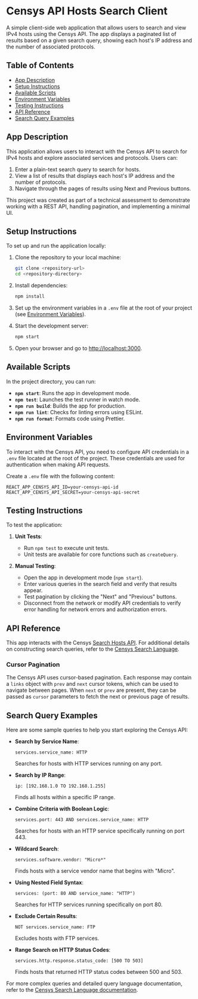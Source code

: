 # Censys API Hosts Search Client

A simple client-side web application that allows users to search and view IPv4 hosts using the Censys API. The app displays a paginated list of results based on a given search query, showing each host's IP address and the number of associated protocols.

## Table of Contents

- [App Description](#app-description)
- [Setup Instructions](#setup-instructions)
- [Available Scripts](#available-scripts)
- [Environment Variables](#environment-variables)
- [Testing Instructions](#testing-instructions)
- [API Reference](#api-reference)
- [Search Query Examples](#search-query-examples)

## App Description

This application allows users to interact with the Censys API to search for IPv4 hosts and explore associated services and protocols. Users can:

1. Enter a plain-text search query to search for hosts.
2. View a list of results that displays each host's IP address and the number of protocols.
3. Navigate through the pages of results using Next and Previous buttons.

This project was created as part of a technical assessment to demonstrate working with a REST API, handling pagination, and implementing a minimal UI.

## Setup Instructions

To set up and run the application locally:

1. Clone the repository to your local machine:

   ```bash
   git clone <repository-url>
   cd <repository-directory>
   ```

2. Install dependencies:

   ```bash
   npm install
   ```

3. Set up the environment variables in a `.env` file at the root of your project (see [Environment Variables](#environment-variables)).

4. Start the development server:

   ```bash
   npm start
   ```

5. Open your browser and go to [http://localhost:3000](http://localhost:3000).

## Available Scripts

In the project directory, you can run:

- **`npm start`**: Runs the app in development mode.
- **`npm test`**: Launches the test runner in watch mode.
- **`npm run build`**: Builds the app for production.
- **`npm run lint`**: Checks for linting errors using ESLint.
- **`npm run format`**: Formats code using Prettier.

## Environment Variables

To interact with the Censys API, you need to configure API credentials in a `.env` file located at the root of the project. These credentials are used for authentication when making API requests.

Create a `.env` file with the following content:

```plaintext
REACT_APP_CENSYS_API_ID=your-censys-api-id
REACT_APP_CENSYS_API_SECRET=your-censys-api-secret
```

## Testing Instructions

To test the application:

1. **Unit Tests**:

   - Run `npm test` to execute unit tests.
   - Unit tests are available for core functions such as `createQuery`.

2. **Manual Testing**:
   - Open the app in development mode (`npm start`).
   - Enter various queries in the search field and verify that results appear.
   - Test pagination by clicking the "Next" and "Previous" buttons.
   - Disconnect from the network or modify API credentials to verify error handling for network errors and authorization errors.

## API Reference

This app interacts with the Censys [Search Hosts API](https://search.censys.io/api#/hosts/searchHosts). For additional details on constructing search queries, refer to the [Censys Search Language](https://search.censys.io/search/language).

### Cursor Pagination

The Censys API uses cursor-based pagination. Each response may contain a `links` object with `prev` and `next` cursor tokens, which can be used to navigate between pages. When `next` or `prev` are present, they can be passed as `cursor` parameters to fetch the next or previous page of results.

## Search Query Examples

Here are some sample queries to help you start exploring the Censys API:

- **Search by Service Name**:

  ```plaintext
  services.service_name: HTTP
  ```

  Searches for hosts with HTTP services running on any port.

- **Search by IP Range**:

  ```plaintext
  ip: [192.168.1.0 TO 192.168.1.255]
  ```

  Finds all hosts within a specific IP range.

- **Combine Criteria with Boolean Logic**:

  ```plaintext
  services.port: 443 AND services.service_name: HTTP
  ```

  Searches for hosts with an HTTP service specifically running on port 443.

- **Wildcard Search**:

  ```plaintext
  services.software.vendor: "Micro*"
  ```

  Finds hosts with a service vendor name that begins with "Micro".

- **Using Nested Field Syntax**:

  ```plaintext
  services: (port: 80 AND service_name: "HTTP")
  ```

  Searches for HTTP services running specifically on port 80.

- **Exclude Certain Results**:

  ```plaintext
  NOT services.service_name: FTP
  ```

  Excludes hosts with FTP services.

- **Range Search on HTTP Status Codes**:
  ```plaintext
  services.http.response.status_code: [500 TO 503]
  ```
  Finds hosts that returned HTTP status codes between 500 and 503.

For more complex queries and detailed query language documentation, refer to the [Censys Search Language documentation](https://search.censys.io/search/language).
